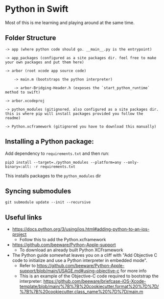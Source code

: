 # Python in Swift

Most of this is me learning and playing around at the same time.

## Folder Structure

```
-> app (where python code should go. __main__.py is the entrypoint)

-> app_packages (configured as a site packages dir. feel free to make your own packages and put them here)

-> arbor (root xcode app source code)

    -> main.m (bootstraps the python interpreter)

    -> arbor-Bridging-Header.h (exposes the `start_python_runtime` method to swift)

-> arbor.xcodeproj

-> python_modules (gitignored. also configured as a site packages dir. this is where pip will install packages provided you follow the readme)

-> Python.xcframework (gitignored you have to download this manually)
```

## Installing a Python package:

Add dependency to `requirements.txt` and then run:

```
pip3 install --target=./python_modules --platform=any --only-binary=:all: -r requirements.txt
```

This installs packages to the `python_modules` dir

## Syncing submodules

```
git submodule update --init --recursive
```

## Useful links

- https://docs.python.org/3/using/ios.html#adding-python-to-an-ios-project
  - Follow this to add the Python.xcframework
- https://github.com/beeware/Python-Apple-support
  - To download an already built Python XCFramework
- The Python guide somewhat leaves you on a cliff with "Add Objective C code to initialize and use a Python interpreter in embedded mode".
  - Refer to https://github.com/beeware/Python-Apple-support/blob/main/USAGE.md#using-objective-c for more info
  - This is an example of the Objective-C code required to bootstrap the interpreter: https://github.com/beeware/briefcase-iOS-Xcode-template/blob/main/%7B%7B%20cookiecutter.format%20%7D%7D/%7B%7B%20cookiecutter.class_name%20%7D%7D/main.m
